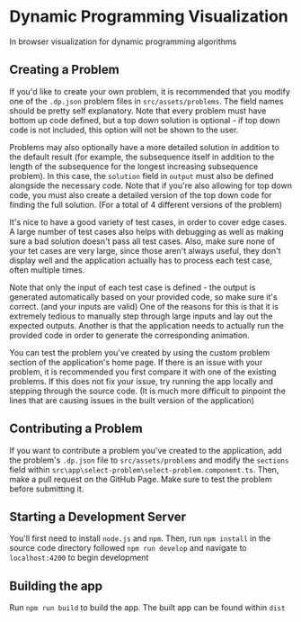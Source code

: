 # Dynamic Programming Visualization

In browser visualization for dynamic programming algorithms

## Creating a Problem

If you'd like to create your own problem, it is recommended that you modify one of the `.dp.json` problem files in `src/assets/problems`. The field names should be pretty self explanatory. Note that every problem must have bottom up code defined, but a top down solution is optional - if top down code is not included, this option will not be shown to the user.

Problems may also optionally have a more detailed solution in addition to the default result (for example, the subsequence itself in addition to the length of the subsequence for the longest increasing subsequence problem). In this case, the `solution` field in `output` must also be defined alongside the necessary code. Note that if you're also allowing for top down code, you must also create a detailed version of the top down code for finding the full solution. (For a total of 4 different versions of the problem)

It's nice to have a good variety of test cases, in order to cover edge cases. A large number of test cases also helps with debugging as well as making sure a bad solution doesn't pass all test cases. Also, make sure none of your tet cases are very large, since those aren't always useful, they don't display well and the application actually has to process each test case, often multiple times.

Note that only the input of each test case is defined - the output is generated automatically based on your provided code, so make sure it's correct. (and your inputs are valid) One of the reasons for this is that it is extremely tedious to manually step through large inputs and lay out the expected outputs. Another is that the application needs to actually run the provided code in order to generate the corresponding animation. 

You can test the problem you've created by using the custom problem section of the application's home page. If there is an issue with your problem, it is recommended you first compare it with one of the existing problems. If this does not fix your issue, try running the app locally and stepping through the source code. (It is much more difficult to pinpoint the lines that are causing issues in the built version of the application)

## Contributing a Problem

If you want to contribute a problem you've created to the application, add the problem's `.dp.json` file to `src/assets/problems` and modify the `sections` field within `src\app\select-problem\select-problem.component.ts`. Then, make a pull request on the GitHub Page. Make sure to test the problem before submitting it.

## Starting a Development Server

You'll first need to install `node.js` and `npm`. Then, run `npm install` in the source code directory followed `npm run develop` and navigate to `localhost:4200` to begin development

## Building the app

Run `npm run build` to build the app. The built app can be found within `dist`
